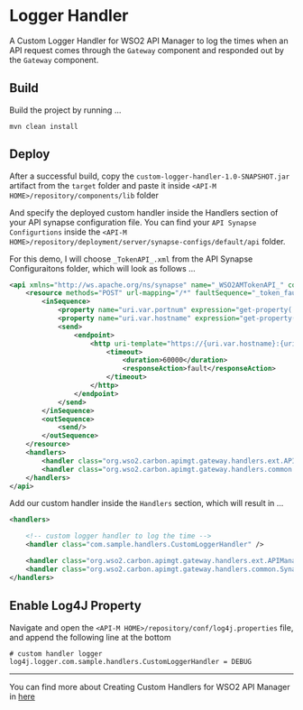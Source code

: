 # Logger Handler

A Custom Logger Handler for WSO2 API Manager to log the times when an API request comes through the `Gateway` component and responded out by the `Gateway` component.

## Build

Build the project by running ...

```shell
mvn clean install
```

## Deploy

After a successful build, copy the `custom-logger-handler-1.0-SNAPSHOT.jar` artifact from the `target` folder and paste it inside `<API-M HOME>/repository/components/lib` folder

And specify the deployed custom handler inside the Handlers section of your API synapse configuration file. You can find your `API Synapse Configurtions` inside the `<API-M HOME>/repository/deployment/server/synapse-configs/default/api` folder.

For this demo, I will choose `_TokenAPI_.xml` from the API Synapse Configuraitons folder, which will look as follows ...

```xml
<api xmlns="http://ws.apache.org/ns/synapse" name="_WSO2AMTokenAPI_" context="/token">
    <resource methods="POST" url-mapping="/*" faultSequence="_token_fault_">
        <inSequence>
            <property name="uri.var.portnum" expression="get-property('keyManager.port')"/>
            <property name="uri.var.hostname" expression="get-property('keyManager.hostname')"/>
            <send>
                <endpoint>
                    <http uri-template="https://{uri.var.hostname}:{uri.var.portnum}/oauth2/token">
                        <timeout>
                            <duration>60000</duration>
                            <responseAction>fault</responseAction>
                        </timeout>
                    </http>
                </endpoint>
            </send>
        </inSequence>
        <outSequence>
            <send/>
        </outSequence>
    </resource>
    <handlers>
        <handler class="org.wso2.carbon.apimgt.gateway.handlers.ext.APIManagerCacheExtensionHandler"/>
        <handler class="org.wso2.carbon.apimgt.gateway.handlers.common.SynapsePropertiesHandler"/>
    </handlers>
</api>
```

Add our custom handler inside the `Handlers` section, which will result in ... 

```xml
<handlers>

    <!-- custom logger handler to log the time -->
    <handler class="com.sample.handlers.CustomLoggerHandler" />

    <handler class="org.wso2.carbon.apimgt.gateway.handlers.ext.APIManagerCacheExtensionHandler"/>
    <handler class="org.wso2.carbon.apimgt.gateway.handlers.common.SynapsePropertiesHandler"/>
</handlers>
```

## Enable Log4J Property

Navigate and open the `<API-M HOME>/repository/conf/log4j.properties` file, and append the following line at the bottom 

```properties
# custom handler logger
log4j.logger.com.sample.handlers.CustomLoggerHandler = DEBUG
```

---

You can find more about Creating Custom Handlers for WSO2 API Manager in [here](https://docs.wso2.com/display/AM260/Writing+Custom+Handlers)